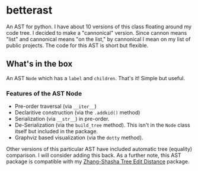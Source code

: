 betterast
=========

An AST for python. I have about 10 versions of this class floating around my
code tree. I decided to make a "cannonical" version. Since cannon means "list" 
and cannonical means "on the list," by cannonical I mean on my list of public
projects. The code for this AST is short but flexible.

What's in the box
-----------------

An AST `Node` which has a `label` and `children`. That's it! Simple but useful.

### Features of the AST Node

- Pre-order traversal (via `__iter__`)
- Declaritive construction (via the `.addkid()` method)
- Serialization (via `__str__`) in pre-order.
- De-Serialization (via the `build_tree` method). This isn't in the `Node` class
  itself but included in the package.
- Graphviz based visualization (via the `dotty` method).

Other versions of this particular AST have included automatic tree (equality)
comparison. I will consider adding this back. As a further note, this AST
package is compatible with my [Zhang-Shasha Tree Edit
Distance](https://github.com/timtadh/zhang-shasha) package.


